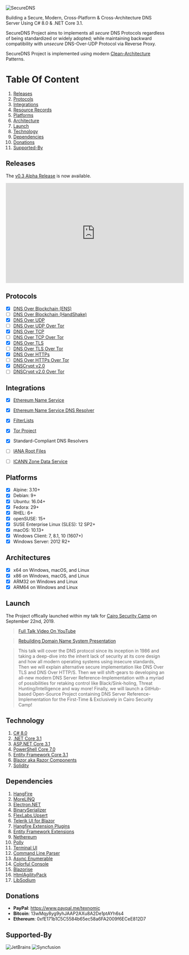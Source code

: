 ![SecureDNS](https://raw.githubusercontent.com/Texnomic/SecureDNS/master/docs/Logo.png "SecureDNS")</center>

Building a Secure, Modern, Cross-Platform & Cross-Architecture DNS Server Using C# 8.0 & .NET Core 3.1.

SecureDNS Project aims to implements all *secure* DNS Protocols regardless of being standardized or widely adopted; while maintaining backward compatibility with *unsecure* DNS-Over-UDP Protocol via Reverse Proxy.

SecureDNS Project is implemented using modern [Clean-Architecture](https://www.amazon.com/Clean-Architecture-Craftsmans-Software-Structure/dp/0134494164) Patterns.

# Table Of Content

1. [Releases](#Releases)
2. [Protocols](#Protocols)
3. [Integrations](#Integrations)
4. [Resource Records](https://github.com/Texnomic/SecureDNS/wiki/Supported-Resource-Records)
5. [Platforms](#Platforms)
6. [Architecture](#Architecture)
7. [Launch](#Launch)
8. [Technology](#Technology)
9. [Dependencies](#Dependencies)
10. [Donations](#Donations)
11. [Supported-By](#Supported-By)

## Releases

The [v0.3 Alpha Release](https://github.com/Texnomic/SecureDNS/releases/tag/v0.3-alpha) is now available.


<center><iframe width="560" height="315" src="https://www.youtube.com/embed/24QwvJ1VTmQ" frameborder="0" allow="accelerometer; autoplay; encrypted-media; gyroscope; picture-in-picture" allowfullscreen></iframe></center>


## Protocols

- [x] [DNS Over Blockchain (ENS)](https://ens.domains/)
- [ ] [DNS Over Blockchain (HandShake)](https://handshake.org/)
- [X] [DNS Over UDP](https://tools.ietf.org/html/rfc1035)
- [ ] [DNS Over UDP Over Tor](https://tools.ietf.org/html/rfc1035)
- [X] [DNS Over TCP](https://tools.ietf.org/html/rfc1035)
- [ ] [DNS Over TCP Over Tor](https://tools.ietf.org/html/rfc1035)
- [x] [DNS Over TLS](https://tools.ietf.org/html/rfc7858)
- [ ] [DNS Over TLS Over Tor](https://tools.ietf.org/html/rfc7858)
- [x] [DNS Over HTTPs](https://tools.ietf.org/html/rfc8484)
- [ ] [DNS Over HTTPs Over Tor](https://tools.ietf.org/html/rfc8484)
- [X] [DNSCrypt v2.0](https://dnscrypt.info/)
- [ ] [DNSCrypt v2.0 Over Tor](https://dnscrypt.info/)

## Integrations

- [x] [Ethereum Name Service](https://ens.domains/)
- [x] [Ethereum Name Service DNS Resolver](https://github.com/ensdomains/resolvers)
- [x] [FilterLists](https://github.com/collinbarrett/FilterLists)
- [x] [Tor Project](https://www.torproject.org/)
- [x] Standard-Compliant DNS Resolvers
- [ ] [IANA Root Files](https://www.iana.org/domains/root/files)
- [ ] [ICANN Zone Data Service](https://czds.icann.org/home)


## Platforms

- [x] Alpine: 3.10+
- [x] Debian: 9+
- [x] Ubuntu: 16.04+
- [x] Fedora: 29+
- [x] RHEL: 6+
- [x] openSUSE: 15+
- [x] SUSE Enterprise Linux (SLES): 12 SP2+
- [x] macOS: 10.13+
- [x] Windows Client: 7, 8.1, 10 (1607+)
- [x] Windows Server: 2012 R2+

## Architectures

- [x] x64 on Windows, macOS, and Linux
- [x] x86 on Windows, macOS, and Linux
- [x] ARM32 on Windows and Linux
- [x] ARM64 on Windows and Linux

## Launch

The Project offically launched within my talk for [Cairo Security Camp](https://cairosecuritycamp.com/sessions/rebuilding-the-domain-name-system/) on September 22nd, 2019.

>[Full Talk Video On YouTube](https://youtu.be/1Gxk40dmbFM)

>[Rebuilding Domain Name System Presentation](https://raw.githubusercontent.com/Texnomic/SecureDNS/master/docs/Rebuilding.DNS.pptx)

>This talk will cover the DNS protocol since its inception in 1986 and taking a deep-dive into the inherit lack of security at its core design and how all modern operating systems using insecure standards, Then we will explain alternative secure implementation like DNS Over TLS and DNS Over HTTP/S. Then we will shift-gears to developing an all-new modern DNS Server Reference-Implementation with a myriad of possibilities for retaking control like Black/Sink-holing, Threat Hunting/Intelligence and way more! Finally, we will launch a GitHub-based Open-Source Project containing DNS Server Reference-Implementation for the First-Time & Exclusively in Cairo Security Camp!

## Technology

1. [C# 8.0](https://docs.microsoft.com/en-us/dotnet/csharp/whats-new/csharp-8)
2. [.NET Core 3.1](https://dotnet.microsoft.com/download/dotnet-core/3.0)
3. [ASP.NET Core 3.1](https://dotnet.microsoft.com/download/dotnet-core/3.0)
4. [PowerShell Core 7.0](https://github.com/PowerShell/PowerShell)
5. [Entity Framework Core 3.1](https://docs.microsoft.com/en-us/ef/core/)
6. [Blazor aka Razor Components](https://dotnet.microsoft.com/apps/aspnet/web-apps/client)
7. [Solidity](https://github.com/ethereum/solidity)

## Dependencies

1. [HangFire](https://www.hangfire.io/)
2. [MoreLINQ](https://github.com/morelinq/MoreLINQ)
3. [Electron.NET](https://github.com/ElectronNET/Electron.NET)
4. [BinarySerializer](https://github.com/jefffhaynes/BinarySerializer)
5. [FlexLabs.Upsert](https://github.com/artiomchi/FlexLabs.Upsert)
6. [Telerik UI for Blazor](https://www.telerik.com/blazor-ui)
7. [Hangfire Extension Plugins](https://github.com/wanlitao/HangfireExtension)
8. [Entity Framework Extensions](https://entityframework-extensions.net)
9. [Nethereum](https://nethereum.com/)
10. [Polly](https://github.com/App-vNext/Polly)
11. [Terminal UI](https://github.com/migueldeicaza/gui.cs)
12. [Command Line Parser](https://github.com/commandlineparser/commandline)
13. [Async Enumerable](https://github.com/Dasync/AsyncEnumerable)
14. [Colorful Console](http://colorfulconsole.com/)
15. [Blazorise](https://blazorise.com/)
16. [HtmlAgilityPack](https://html-agility-pack.net/)
17. [LibSodium](https://github.com/jedisct1/libsodium)

## Donations

* **PayPal**: https://www.paypal.me/texnomic
* **Bitcoin**: 13wMqy8yg9yhJAAP2AXu8A2De1ptAYh6s4
* **Ethereum**: 0xfE171b1C5C5584b65ec58a6FA2009f6ECeE812D7

## Supported-By

![JetBrains](https://raw.githubusercontent.com/Texnomic/SecureDNS/master/docs/JetBrains.png "JetBrains")
![Syncfusion](https://raw.githubusercontent.com/Texnomic/SecureDNS/master/docs/Syncfusion.png "Syncfusion")
